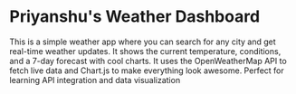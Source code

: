 # Priyanshu's Weather Dashboard
This is a simple weather app where you can search for any city and get real-time weather updates. It shows the current temperature, conditions, and a 7-day forecast with cool charts. It uses the OpenWeatherMap API to fetch live data and Chart.js to make everything look awesome. Perfect for learning API integration and data visualization
